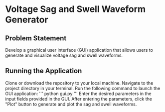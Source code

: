 # Voltage Sag and Swell Waveform Generator #
## Problem Statement ##
Develop a graphical user interface (GUI) application that allows users to generate and visualize voltage sag and swell waveforms.
## Running the Application ##
Clone or download the repository to your local machine.
Navigate to the project directory in your terminal.
Run the following command to launch the GUI application:
'''
python gui.py
'''
Enter the desired parameters in the input fields provided in the GUI.
After entering the parameters, click the "Plot" button to generate and plot the sag and swell waveforms.
